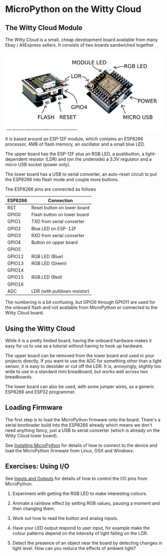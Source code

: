 # MicroPython on the Witty Cloud

## The Witty Cloud Module

The Witty Cloud is a small, cheap development board available from many Ebay / AliExpress 
sellers.  It consists of two boards sandwiched together

![Witty Cloud Photo](img/witty-cloud-1.jpg)

It is based around an ESP-12F module, which contains an ESP8266 processor, 4MB of flash memory,
an oscillator and a small blue LED.

The upper board has the ESP-12F plus an RGB LED, a pushbutton, a light-dependent resistor (LDR)
and (on the underside) a 3.3V regulator and a micro USB socket (power only).

The lower board has a USB to serial converter, an auto-reset circuit to put the ESP8266 
into flash mode and couple more buttons.

The ESP8266 pins are connected as follows

ESP8266 | Connection
--------|--------------------
RST     | Reset button on lower board
GPIO0   | Flash button on lower board
GPIO1   | TXD from serial converter
GPIO2   | Blue LED on ESP-12F
GPIO3   | RXD from serial converter
GPIO4   | Button on upper board
GPIO5   |
GPIO12  | RGB LED (Blue)
GPIO13  | RGB LED (Green)
GPIO14  | 
GPIO15  | RGB LED (Red)
GPIO16  | 
ADC     | LDR (with pulldown resistor)

The numbering is a bit confusing, but GPIO6 through GPIO11 are used for the onboard
flash and not available from MicroPython or connected to the Witty Cloud board.

## Using the Witty Cloud

While it is a pretty limited board, having the onboard hardware makes it easy for us
to use as a tutorial without having to hook up hardware.

The upper board
can be removed from the lower board and used in your projects directly.
If you want to use the ADC for something other than a light sensor, it is easy to
desolder or cut off the LDR.
It is, annoyingly, slightly too wide to use in a standard mini breadboard,
but works well across two breadboards.

The lower board can also be used, with some jumper wires, as a generic ESP8266
and ESP32 programmer.

## Loading Firmware

The first step is to load the MicroPython firmware onto the board.
There's a serial bootloader build into the ESP8266 already which means we 
don't need anything fancy, just a USB to serial converter (which is already
on the Witty Cloud lower board).

See [Installing MicroPython](installing.md) for details of how to connect to 
the device and load the MicroPython firmware from Linux, OSX and Windows.

## Exercises: Using I/O

See [Inputs and Outputs](inputs-and-outputs.md) for details of how to control
the I/O pins from MicroPython.

1. Experiment with getting the RGB LED to make interesting colours.

2. Animate a rainbow effect by setting RGB values, pausing a moment and then changing them.

3. Work out how to read the button and analog inputs.

4. Have your LED output respond to user input, for example make the colour patterns
   depend on the intensity of light falling on the LDR.

5. Detect the presence of an object near the board by detecting
   changes in light level.  How can you reduce the effects of ambient light?

